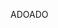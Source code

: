 <span data-ttu-id="4556e-101">ADO</span><span class="sxs-lookup"><span data-stu-id="4556e-101">ADO</span></span>